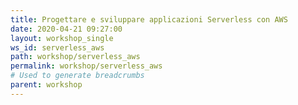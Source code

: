 ```yaml
---
title: Progettare e sviluppare applicazioni Serverless con AWS
date: 2020-04-21 09:27:00
layout: workshop_single
ws_id: serverless_aws
path: workshop/serverless_aws
permalink: workshop/serverless_aws
# Used to generate breadcrumbs
parent: workshop
---
```

